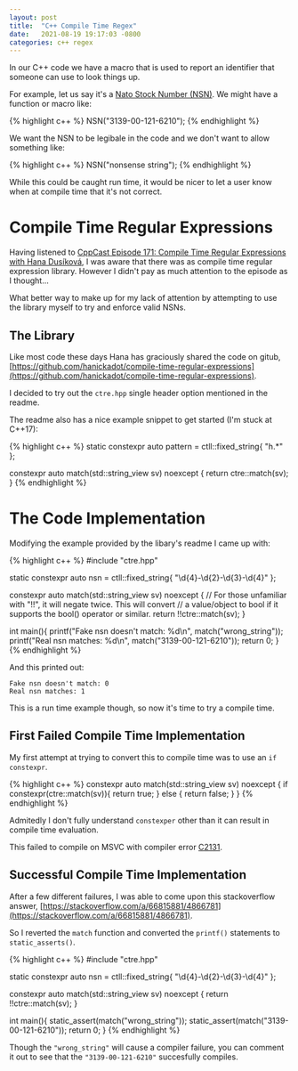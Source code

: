 ```yaml
---
layout: post
title:  "C++ Compile Time Regex"
date:   2021-08-19 19:17:03 -0800
categories: c++ regex
---
```


In our C++ code we have a macro that is used to report an identifier that
someone can use to look things up.

For example, let us say it's a [Nato Stock Number (NSN)][NSN].  We might have
a function or macro like:

{% highlight c++ %}
NSN("3139-00-121-6210");
{% endhighlight %}

We want the NSN to be legibale in the code and we don't want to allow something
like:

{% highlight c++ %}
NSN("nonsense string");
{% endhighlight %}

While this could be caught run time, it would be nicer to let a user know when
at compile time that it's not correct.

Compile Time Regular Expressions
================================

Having listened to [CppCast Episode 171: Compile Time Regular Expressions with
Hana Dusíková][CPPCAST171], I was aware that there was as compile time regular
expression library.  However I didn't pay as much attention to the episode as I
thought...  

What better way to make up for my lack of attention by attempting to use the
library myself to try and enforce valid NSNs.

The Library
-----------

Like most code these days Hana has graciously shared the code on gitub,
[https://github.com/hanickadot/compile-time-regular-expressions](https://github.com/hanickadot/compile-time-regular-expressions).

I decided to try out the ``ctre.hpp`` single header option mentioned in the
readme.

The readme also has a nice example snippet to get started (I'm stuck at C++17):

{% highlight c++ %}
static constexpr auto pattern = ctll::fixed_string{ "h.*" };

constexpr auto match(std::string_view sv) noexcept {
    return ctre::match<pattern>(sv);
}
{% endhighlight %}

The Code Implementation
=======================

Modifying the example provided by the libary's readme I came up with:

{% highlight c++ %}
#include "ctre.hpp"

static constexpr auto nsn = ctll::fixed_string{ "\\d{4}-\\d{2}-\\d{3}-\\d{4}" };

constexpr auto match(std::string_view sv) noexcept {
    // For those unfamiliar with "!!", it will negate twice.  This will convert
    // a value/object to bool if it supports the bool() operator or similar.
    return !!ctre::match<nsn>(sv);
}

int main(){
    printf("Fake nsn doesn't match: %d\n", match("wrong_string"));
    printf("Real nsn matches: %d\n", match("3139-00-121-6210"));
    return 0;
}
{% endhighlight %}

And this printed out:

```
Fake nsn doesn't match: 0
Real nsn matches: 1
```

This is a run time example though, so now it's time to try a compile time.

First Failed Compile Time Implementation
----------------------------------------

My first attempt at trying to convert this to compile time was to use an ``if constexpr``.  

{% highlight c++ %}
constexpr auto match(std::string_view sv) noexcept {
    if constexpr(ctre::match<nsn>(sv)){
        return true;
    } else {
        return false;
    }
}
{% endhighlight %}

Admitedly I don't fully understand ``constexper`` other than it can result in
compile time evaluation. 

This failed to compile on MSVC with compiler error [C2131][C2131].

Successful Compile Time Implementation
--------------------------------------

After a few different failures, I was able to come upon this stackoverflow
answer,
[https://stackoverflow.com/a/66815881/4866781](https://stackoverflow.com/a/66815881/4866781).

So I reverted the ``match`` function and converted the ``printf()`` statements
to ``static_asserts()``.

{% highlight c++ %}
#include "ctre.hpp"

static constexpr auto nsn = ctll::fixed_string{ "\\d{4}-\\d{2}-\\d{3}-\\d{4}" };

constexpr auto match(std::string_view sv) noexcept {
    return !!ctre::match<nsn>(sv);
}

int main(){
    static_assert(match("wrong_string"));
    static_assert(match("3139-00-121-6210"));
    return 0;
}
{% endhighlight %}

Though the ``"wrong_string"`` will cause a compiler failure, you can comment it
out to see that the ``"3139-00-121-6210"`` succesfully compiles.


[NSN]: https://en.wikipedia.org/wiki/NATO_Stock_Number
[CPPCAST171]: https://cppcast.com/hana-dusikova/
[C2131]:  https://docs.microsoft.com/en-us/cpp/error-messages/compiler-errors-1/compiler-error-c2131?view=msvc-160